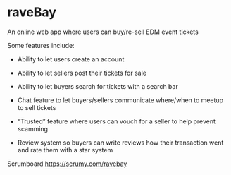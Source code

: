 # raveBay
An online web app where users can buy/re-sell EDM event tickets

Some features include:

- Ability to let users create an account

- Ability to let sellers post their tickets for sale

- Ability to let buyers search for tickets with a search bar

- Chat feature to let buyers/sellers communicate where/when to meetup to sell tickets

- “Trusted” feature where users can vouch for a seller to help prevent scamming

- Review system so buyers can write reviews how their transaction went and rate them with a star system

Scrumboard
https://scrumy.com/ravebay
